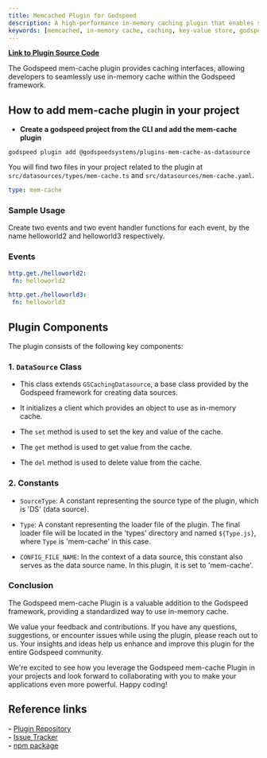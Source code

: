```yaml
---
title: Memcached Plugin for Godspeed
description: A high-performance in-memory caching plugin that enables seamless data caching and retrieval in Godspeed applications. Features include key-value storage, cache invalidation, and configurable caching strategies for optimized application performance.
keywords: [memcached, in-memory cache, caching, key-value store, godspeed plugin, performance optimization, cache invalidation, data caching, memory cache, cache management]
---
```


**[Link to Plugin Source Code](https://github.com/godspeedsystems/gs-plugins/tree/main/plugins/mem-cache-as-datasource)**

The Godspeed mem-cache plugin provides caching interfaces, allowing developers to seamlessly use in-memory cache within the Godspeed framework.

## How to add mem-cache plugin in your project

- **Create a godspeed project from the CLI and add the mem-cache plugin**

```
godspeed plugin add @godspeedsystems/plugins-mem-cache-as-datasource
```

You will find two files in your project related to the plugin at `src/datasources/types/mem-cache.ts` and `src/datasources/mem-cache.yaml`.

```yaml title=src/datasources/mem-cache.yaml
type: mem-cache
```

### Sample Usage
Create two events and two event handler functions for each event, by the name helloworld2 and helloworld3 respectively.

### Events
```yaml
http.get./helloworld2:
 fn: helloworld2

http.get./helloworld3:
 fn: helloworld3
```
<!-- ### Functions (Helloworld2 function)

```
id: helloworld2_function
tasks:
  - id: helloworld2_function_first_task
    fn: com.gs.transform
    args:
      name: helloworld2
    caching:
      key: xyz
      # datasource: memcache #This field should be definitely set if config/default.caching is not set. Else is optional
      # noRead: true #if this is set get(key) method will not be called for this task
      # noWrite: true #the result of this task will not be written, even if cache_on_failure is set to true. i.e. set() method will not be called
```  
### Functions (Helloworld3 function)
```
id: helloworld3_function
tasks:
  - id: helloworld3_function_first_task
    caching:
      key: abc
      invalidate: xyz #helloworld2 key
      # noRead: true #if this is set get(key) method will not be called for this task
      # noWrite: true #the result of this task will not be written, even if cache_on_failure is set to true. i.e. set() method will not be called
      datasource: mem-cache #This field should be definitely set if config/default.caching is not set. Else is optional
    fn: com.gs.transform
    args:
      name: helloworld3
``` -->

## Plugin Components

The plugin consists of the following key components:

### 1. `DataSource` Class

- This class extends `GSCachingDatasource`, a base class provided by the Godspeed framework for creating data sources.

- It initializes a client which provides an object to use as in-memory cache.

- The `set` method is used to set the key and value of the cache.
- The `get` method is used to get value from the cache.
- The `del` method is used to delete value from the cache.

### 2. Constants

- `SourceType`: A constant representing the source type of the plugin, which is 'DS' (data source).

- `Type`: A constant representing the loader file of the plugin. The final loader file will be located in the 'types' directory and named `${Type.js}`, where `Type` is 'mem-cache' in this case.

- `CONFIG_FILE_NAME`: In the context of a data source, this constant also serves as the data source name. In this plugin, it is set to 'mem-cache'.

### Conclusion

The Godspeed mem-cache Plugin is a valuable addition to the Godspeed framework, providing a standardized way to use in-memory cache.

We value your feedback and contributions. If you have any questions, suggestions, or encounter issues while using the plugin, please reach out to us. Your insights and ideas help us enhance and improve this plugin for the entire Godspeed community.

We're excited to see how you leverage the Godspeed mem-cache Plugin in your projects and look forward to collaborating with you to make your applications even more powerful. Happy coding!

## Reference links
**-** [Plugin Repository](https://github.com/godspeedsystems/gs-plugins/tree/main/plugins/mem-cache-as-datasource)   
**-** [Issue Tracker](https://github.com/godspeedsystems/gs-plugins/issues)      
**-** [npm package](https://www.npmjs.com/package/@godspeedsystems/plugins-mem-cache-as-datasource)
